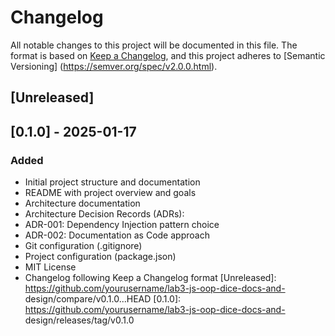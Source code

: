 # Changelog
All notable changes to this project will be documented in this file.
The format is based on [Keep a Changelog](https://keepachangelog.com/en/1.0.0/),
and this project adheres to [Semantic Versioning]
(https://semver.org/spec/v2.0.0.html).
## [Unreleased]
## [0.1.0] - 2025-01-17
### Added
- Initial project structure and documentation
- README with project overview and goals
- Architecture documentation
- Architecture Decision Records (ADRs):
- ADR-001: Dependency Injection pattern choice
- ADR-002: Documentation as Code approach
- Git configuration (.gitignore)
- Project configuration (package.json)
- MIT License
- Changelog following Keep a Changelog format
  [Unreleased]: https://github.com/yourusername/lab3-js-oop-dice-docs-and-
  design/compare/v0.1.0...HEAD
  [0.1.0]: https://github.com/yourusername/lab3-js-oop-dice-docs-and-
  design/releases/tag/v0.1.0
